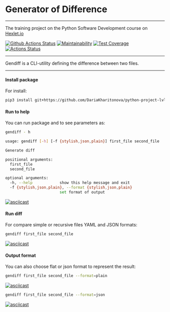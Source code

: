 #  Generator of Difference
___
The training project on the Python Software Development course on [Hexlet.io](https://ru.hexlet.io/professions/python)

[![Github Actions Status](https://github.com/DariaKharitonova/python-project-lvl2/workflows/Python%20CI/badge.svg)](https://github.com/DariaKharitonova/python-project-lvl2/actions)
[![Maintainability](https://api.codeclimate.com/v1/badges/0ff4b228a29585c0b927/maintainability)](https://codeclimate.com/github/DariaKharitonova/python-project-lvl2/maintainability)
[![Test Coverage](https://api.codeclimate.com/v1/badges/0ff4b228a29585c0b927/test_coverage)](https://codeclimate.com/github/DariaKharitonova/python-project-lvl2/test_coverage)
[![Actions Status](https://github.com/DariaKharitonova/python-project-lvl2/workflows/hexlet-check/badge.svg)](https://github.com/DariaKharitonova/python-project-lvl2/actions)
___

Gendiff is a CLI-utility defining the difference between two files.
___
#### Install package
For install:
```bash
pip3 install git+https://github.com/DariaKharitonova/python-project-lvl-2
```
#### Run to help
You can run package and to see parameters as:
```bash
gendiff - h
```
```bash
usage: gendiff [-h] [-f {stylish,json,plain}] first_file second_file

Generate diff

positional arguments:
  first_file
  second_file

optional arguments:
  -h, --help            show this help message and exit
  -f {stylish,json,plain}, --format {stylish,json,plain}
                        set format of output
```
[![asciicast](https://asciinema.org/a/1jEhdNSpplOpD6YI8sH3VP9Rp.svg)](https://asciinema.org/a/1jEhdNSpplOpD6YI8sH3VP9Rp)
#### Run diff
For compare simple or recursive files YAML and JSON formats:
```bash
gendiff first_file second_file
```
[![asciicast](https://asciinema.org/a/lEmLD1AlaaaTEYMCnm7JzIy9R.svg)](https://asciinema.org/a/lEmLD1AlaaaTEYMCnm7JzIy9R)
#### Output format
You can also choose flat or json format to represent the result:
```bash
gendiff first_file second_file --format=plain
```
[![asciicast](https://asciinema.org/a/Q8LOIoSKzqzrmhJyKYrSisHs2.svg)](https://asciinema.org/a/Q8LOIoSKzqzrmhJyKYrSisHs2)
```bash
gendiff first_file second_file --format=json
```
[![asciicast](https://asciinema.org/a/qv8H6gzHrawiOeUcXfVerOHWB.svg)](https://asciinema.org/a/qv8H6gzHrawiOeUcXfVerOHWB)
